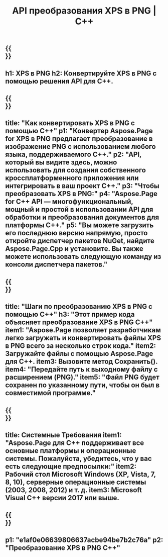 ﻿---
translation: true
template: /_templates/_conversion-child-cpp.md
title: API преобразования XPS в PNG | С++
url: /cpp/conversion/xps-to-png/
description: Преобразование PS в PNG, предоставленное Aspose.Page для решения C++ API. Работает в среде выполнения C++ для 32-разрядной версии Windows, 64-разрядной версии Windows и 64-разрядной версии Linux.
informat: XPS
outformat: PNG
otherformats: EPS PS
---

{{<section banner>}}
---
h1: XPS в PNG
h2: Конвертируйте XPS в PNG с помощью решения API для C++.
---

{{<section overview>}}
---
title: "Как конвертировать XPS в PNG с помощью C++"
p1: "Конвертер Aspose.Page for XPS в PNG предлагает преобразование в изображение PNG с использованием любого языка, поддерживаемого C++."
p2: "API, который вы видите здесь, можно использовать для создания собственного кроссплатформенного приложения или интегрировать в ваш проект C++."
p3: "Чтобы преобразовать XPS в PNG:"
p4: "Aspose.Page for C++ API — многофункциональный, мощный и простой в использовании API для обработки и преобразования документов для платформы C++."
p5: "Вы можете загрузить его последнюю версию напрямую, просто откройте диспетчер пакетов NuGet, найдите Aspose.Page.Cpp и установите. Вы также можете использовать следующую команду из консоли диспетчера пакетов."
---

{{<section feature1>}}
---
title: "Шаги по преобразованию XPS в PNG с помощью C++"
h3: "Этот пример кода объясняет преобразование XPS в PNG C++"
item1: "Aspose.Page позволяет разработчикам легко загружать и конвертировать файлы XPS в PNG всего за несколько строк кода."
item2: Загружайте файлы с помощью Aspose.Page для C++.
item3: Вызовите метод Сохранить().
item4: "Передайте путь к выходному файлу с расширением (PNG)."
item5: "Файл PNG будет сохранен по указанному пути, чтобы он был в совместимой программе."
---

{{<section feature2>}}
---
title: Системные Требования
item1: "Aspose.Page для C++ поддерживает все основные платформы и операционные системы. Пожалуйста, убедитесь, что у вас есть следующие предпосылки:"
item2: Рабочий стол Microsoft Windows (XP, Vista, 7, 8, 10), серверные операционные системы (2003, 2008, 2012) и т. д.
item3: Microsoft Visual C++ версии 2017 или выше.
---

{{<section gist>}}
---
p1: "e1af0e06639806637acbe94be7b2c76a"
p2: "Преобразование XPS в PNG C++"
---
